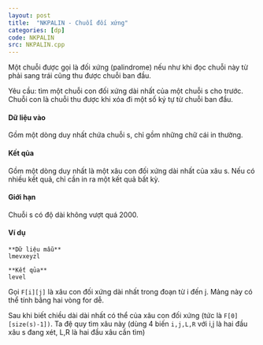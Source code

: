 ```yaml
---
layout: post
title:  "NKPALIN - Chuỗi đối xứng"
categories: [dp]
code: NKPALIN
src: NKPALIN.cpp
---
```




Một chuỗi được gọi là đối xứng (palindrome) nếu như khi đọc chuỗi này từ phải sang trái cũng thu được chuỗi ban đầu.

Yêu cầu: tìm một chuỗi con đối xứng dài nhất của một chuỗi s cho trước. Chuỗi con là chuỗi thu được khi xóa đi một số ký tự từ chuỗi ban đầu.

#### Dữ liệu vào

Gồm một dòng duy nhất chứa chuỗi s, chỉ gồm những chữ cái in thường.

#### Kết qủa

Gồm một dòng duy nhất là một xâu con đối xứng dài nhất của xâu s. Nếu có nhiều kết quả, chỉ cần in ra một kết quả bất kỳ.

#### Giới hạn

Chuỗi s có độ dài không vượt quá 2000.

#### Ví dụ

```
**Dữ liệu mẫu**
lmevxeyzl

**Kết qủa**
level

```

<!--more-->



Gọi `F[i][j]` là xâu con đối xứng dài nhất trong đoạn từ i đến j. Mảng này có thể tính bằng hai vòng for dễ.

Sau khi biết chiều dài dài nhất có thể của xâu con đối xứng (tức là `F[0][size(s)-1])`. Ta đệ quy tìm xâu này (dùng 4 biến `i,j,L,R` với i,j là hai đầu xâu s đang xét, L,R là hai đầu xâu cần tìm)
